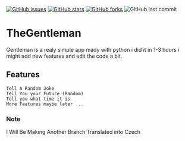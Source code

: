 [![GitHub issues](https://img.shields.io/github/issues/mrpekr/TheGentleman?style=flat&logo=appveyor)](https://github.com/mrpekr/TheGentleman/issues)
[![GitHub stars](https://img.shields.io/github/stars/mrpekr/TheGentleman?style=flat&logo=appveyor)](https://github.com/mrpekr/TheGentleman/stargazers)
[![GitHub forks](https://img.shields.io/github/forks/mrpekr/TheGentleman?style=flat&logo=appveyor)](https://github.com/mrpekr/TheGentleman/network)
![GitHub last commit](https://img.shields.io/github/last-commit/mrpekr/thegentleman)

# TheGentleman
 Gentleman is a realy simple app mady with python i did it in 1-3 hours i might add new features and edit the code a bit.
 
## Features
```Tell A Random Joke```                                                                                                         
```Tell You your Future (Random)```                                                                                                        
```Tell you what time it is```                                                                                                        
```More Features maybe later ...```                                                                                                        

### Note
I Will Be Making Another Branch Translated into Czech
